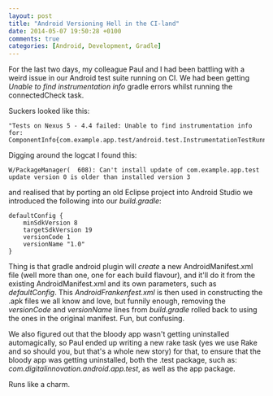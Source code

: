 ```yaml
---
layout: post
title: "Android Versioning Hell in the CI-land"
date: 2014-05-07 19:50:28 +0100
comments: true
categories: [Android, Development, Gradle]
---
```


For the last two days, my colleague Paul and I had been battling with a weird
issue in our Android test suite running on CI. We had been getting *Unable to
find instrumentation info* gradle errors whilst running the connectedCheck task.

Suckers looked like this:

```
"Tests on Nexus 5 - 4.4 failed: Unable to find instrumentation info for:
ComponentInfo{com.example.app.test/android.test.InstrumentationTestRunner}".
```

Digging around the logcat I found this:

```
W/PackageManager(  608): Can't install update of com.example.app.test
update version 0 is older than installed version 3
```

and realised that by porting an old Eclipse project into Android Studio we
introduced the following into our *build.gradle*:

```
defaultConfig {
    minSdkVersion 8
    targetSdkVersion 19
    versionCode 1
    versionName "1.0"
}
```

Thing is that gradle android plugin will *create* a new AndroidManifest.xml file
(well more than one, one for each build flavour), and it'll do it from the existing
AndroidManifest.xml and its own parameters, such as *defaultConfig*. This *AndroidFrankenfest.xml*
is then used in constructing the .apk files we all know and love, but funnily enough,
removing the *versionCode* and *versionName* lines from *build.gradle* rolled back
to using the ones in the original manifest. Fun, but confusing.

We also figured out that the bloody app wasn't getting uninstalled automagically,
so Paul ended up writing a new rake task (yes we use Rake and so should you, but
  that's a whole new story) for that, to ensure that the bloody app was getting uninstalled,
both the .test package, such as: *com.digitalinnovation.android.app.test*,
as well as the app package.

Runs like a charm.
